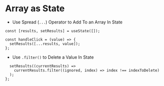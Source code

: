 # Array as State

* Use Spread (`...`) Operator to Add To an Array In State
```
const [results, setResults] = useState([]);

const handleClick = (value) => {
  setResults([...results, value]);
};
```

* Use `.filter()` to Delete a Value In State
```const deleteToss = (indexToDelete) => {
  setResults((currentResults) =>
    currentResults.filter((ignored, index) => index !== indexToDelete)
  );
};
```